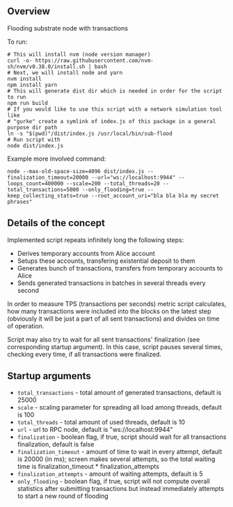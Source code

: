 ## Overview
Flooding substrate node with transactions

To run:

```
# This will install nvm (node version manager)
curl -o- https://raw.githubusercontent.com/nvm-sh/nvm/v0.38.0/install.sh | bash
# Next, we will install node and yarn
nvm install
npm install yarn
# This will generate dist dir which is needed in order for the script to run
npm run build 
# If you would like to use this script with a network simulation tool like 
# "gurke" create a symlink of index.js of this package in a general purpose dir path
ln -s "$(pwd)"/dist/index.js /usr/local/bin/sub-flood
# Run script with
node dist/index.js
```
Example more involved command:
```
node --max-old-space-size=4096 dist/index.js --finalization_timeout=20000 --url="ws://localhost:9944" --loops_count=400000 --scale=200 --total_threads=20 --total_transactions=5000 --only_flooding=true --keep_collecting_stats=true --root_account_uri="bla bla bla my secret phrases"
```

## Details of the concept
Implemented script repeats infinitely long the following steps:
- Derives temporary accounts from Alice account
- Setups these accounts, transfering existential deposit to them
- Generates bunch of transactions, transfers from temporary accounts to Alice
- Sends generated transactions in batches in several threads every second

In order to measure TPS (transactions per seconds) metric script calculates, how many transactions were included into the blocks on the latest step (obviously it will be just a part of all sent transactions) and divides on time of operation.

Script may also try to wait for all sent transactions' finalization (see corresponding startup argument). In this case, script pauses several times, checking every time, if all transactions were finalized.

## Startup arguments
- `total_transactions` - total amount of generated transactions, default is 25000
- `scale` - scaling parameter for spreading all load among threads, default is 100
- `total_threads` - total amount of used threads, default is 10
- `url` - url to RPC node, default is "ws://localhost:9944"
- `finalization` - boolean flag, if true, script should wait for all transactions finalization, default is false
- `finalization_timeout` - amount of time to wait in every attempt, default is 20000 (in ms); screen makes several attempts, so the total waiting time is finalization_timeout * finalization_attempts
- `finalization_attempts` - amount of waiting attempts, default is 5
- `only_flooding` - boolean flag, if true, script will not compute overall statistics after submitting transactions but instead immediately attempts to start a new round of flooding
